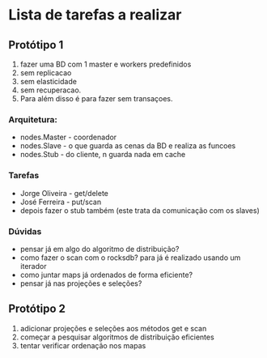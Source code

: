 # Lista de tarefas a realizar
## Protótipo 1

1. fazer uma BD com 1 master e workers predefinidos
2. sem replicacao
3. sem elasticidade
4. sem recuperacao.
5. Para além disso é para fazer sem transaçoes.

### Arquitetura:

* nodes.Master - coordenador
* nodes.Slave - o que guarda as cenas da BD e realiza as funcoes
* nodes.Stub - do cliente, n guarda nada em cache


### Tarefas

* Jorge Oliveira - get/delete
* José Ferreira - put/scan
* depois fazer o stub também (este trata da comunicação com os slaves)

### Dúvidas

* pensar já em algo do algoritmo de distribuição?
* como fazer o scan com o rocksdb? para já é realizado usando um iterador
* como juntar maps já ordenados de forma eficiente?
* pensar já nas projeções e seleções?

## Protótipo 2

1. adicionar projeções e seleções aos métodos get e scan
2. começar a pesquisar algoritmos de distribuição eficientes
3. tentar verificar ordenação nos mapas

